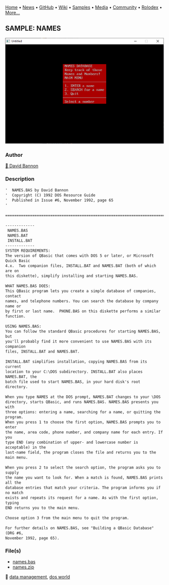 [Home](https://qb64.com) • [News](../../news.md) • [GitHub](../../github.md) • [Wiki](../../wiki.md) • [Samples](../../samples.md) • [Media](../../media.md) • [Community](../../community.md) • [Rolodex](../../rolodex.md) • [More...](../../more.md)

## SAMPLE: NAMES

![screenshot.png](img/screenshot.png)

### Author

[🐝 David Bannon](../david-bannon.md) 

### Description

```text
'  NAMES.BAS by David Bannon
'  Copyright (C) 1992 DOS Resource Guide
'  Published in Issue #6, November 1992, page 65
'

==============================================================================

-------------
 NAMES.BAS
 NAMES.BAT
 INSTALL.BAT
-------------
SYSTEM REQUIREMENTS:
The version of QBasic that comes with DOS 5 or later, or Microsoft Quick Basic 
4.x.  Two companion files, INSTALL.BAT and NAMES.BAT (both of which are on 
this diskette), simplify installing and starting NAMES.BAS.

WHAT NAMES.BAS DOES:
This QBasic program lets you create a simple database of companies, contact 
names, and telephone numbers. You can search the database by company name or 
by first or last name.  PHONE.BAS on this diskette performs a similar
function.

USING NAMES.BAS:
You can follow the standard QBasic procedures for starting NAMES.BAS, but 
you'll probably find it more convenient to use NAMES.BAS with its companion 
files, INSTALL.BAT and NAMES.BAT.

INSTALL.BAT simplifies installation, copying NAMES.BAS from its current 
location to your C:\DOS subdirectory. INSTALL.BAT also places NAMES.BAT, the 
batch file used to start NAMES.BAS, in your hard disk's root directory.

When you type NAMES at the DOS prompt, NAMES.BAT changes to your \DOS 
directory, starts QBasic, and runs NAMES.BAS. NAMES.BAS presents you with 
three options: entering a name, searching for a name, or quitting the program. 
When you press 1 to choose the first option, NAMES.BAS prompts you to enter 
the name, area code, phone number, and company name for each entry. If you 
type END (any combination of upper- and lowercase number is acceptable) in the 
last-name field, the program closes the file and returns you to the main menu.

When you press 2 to select the search option, the program asks you to supply 
the name you want to look for. When a match is found, NAMES.BAS prints all the 
database entries that match your criteria. The program informs you if no match 
exists and repeats its request for a name. As with the first option, typing 
END returns you to the main menu.

Choose option 3 from the main menu to quit the program.

For further details on NAMES.BAS, see "Building a QBasic Database" (DRG #6, 
November 1992, page 65).
```

### File(s)

* [names.bas](src/names.bas)
* [names.zip](src/names.zip)

🔗 [data management](../data-management.md), [dos world](../dos-world.md)
